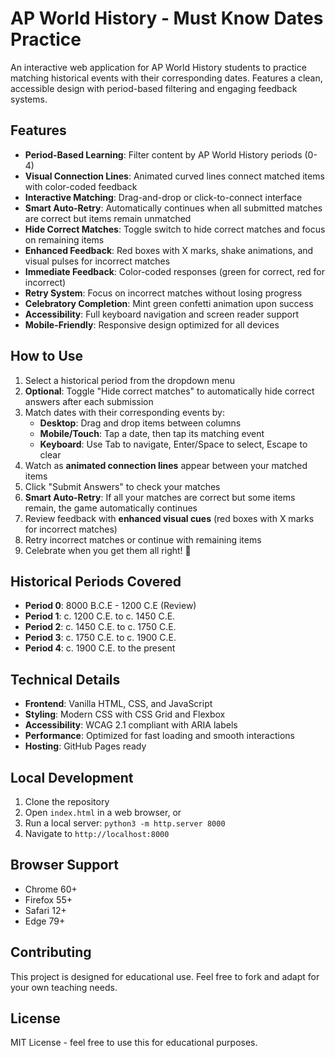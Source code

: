 # AP World History - Must Know Dates Practice

An interactive web application for AP World History students to practice matching historical events with their corresponding dates. Features a clean, accessible design with period-based filtering and engaging feedback systems.

## Features

- **Period-Based Learning**: Filter content by AP World History periods (0-4)
- **Visual Connection Lines**: Animated curved lines connect matched items with color-coded feedback
- **Interactive Matching**: Drag-and-drop or click-to-connect interface
- **Smart Auto-Retry**: Automatically continues when all submitted matches are correct but items remain unmatched
- **Hide Correct Matches**: Toggle switch to hide correct matches and focus on remaining items
- **Enhanced Feedback**: Red boxes with X marks, shake animations, and visual pulses for incorrect matches
- **Immediate Feedback**: Color-coded responses (green for correct, red for incorrect)
- **Retry System**: Focus on incorrect matches without losing progress
- **Celebratory Completion**: Mint green confetti animation upon success
- **Accessibility**: Full keyboard navigation and screen reader support
- **Mobile-Friendly**: Responsive design optimized for all devices

## How to Use

1. Select a historical period from the dropdown menu
2. **Optional**: Toggle "Hide correct matches" to automatically hide correct answers after each submission
3. Match dates with their corresponding events by:
   - **Desktop**: Drag and drop items between columns
   - **Mobile/Touch**: Tap a date, then tap its matching event
   - **Keyboard**: Use Tab to navigate, Enter/Space to select, Escape to clear
4. Watch as **animated connection lines** appear between your matched items
5. Click "Submit Answers" to check your matches
6. **Smart Auto-Retry**: If all your matches are correct but some items remain, the game automatically continues
7. Review feedback with **enhanced visual cues** (red boxes with X marks for incorrect matches)
8. Retry incorrect matches or continue with remaining items
9. Celebrate when you get them all right! 🎉

## Historical Periods Covered

- **Period 0**: 8000 B.C.E - 1200 C.E (Review)
- **Period 1**: c. 1200 C.E. to c. 1450 C.E.
- **Period 2**: c. 1450 C.E. to c. 1750 C.E.
- **Period 3**: c. 1750 C.E. to c. 1900 C.E.
- **Period 4**: c. 1900 C.E. to the present

## Technical Details

- **Frontend**: Vanilla HTML, CSS, and JavaScript
- **Styling**: Modern CSS with CSS Grid and Flexbox
- **Accessibility**: WCAG 2.1 compliant with ARIA labels
- **Performance**: Optimized for fast loading and smooth interactions
- **Hosting**: GitHub Pages ready

## Local Development

1. Clone the repository
2. Open `index.html` in a web browser, or
3. Run a local server: `python3 -m http.server 8000`
4. Navigate to `http://localhost:8000`

## Browser Support

- Chrome 60+
- Firefox 55+
- Safari 12+
- Edge 79+

## Contributing

This project is designed for educational use. Feel free to fork and adapt for your own teaching needs.

## License

MIT License - feel free to use this for educational purposes.